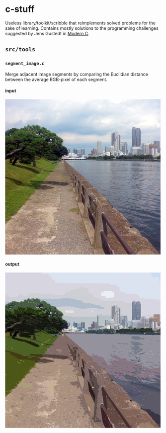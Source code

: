 # c-stuff

Useless library/toolkit/scribble that reimplements solved problems for the sake of learning.
Contains mostly solutions to the programming challenges suggested by Jens Gustedt in [Modern C](https://gustedt.gitlabpages.inria.fr/modern-c/).

## `src/tools`

### `segment_image.c`

Merge adjacent image segments by comparing the Euclidian distance between the average RGB-pixel of each segment.

#### input

![](/docs/img/tokyo.png)

#### output

![](/docs/img/tokyo_segmented.png)
